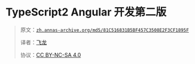 # TypeScript2 Angular 开发第二版

> 原文：[`zh.annas-archive.org/md5/81C516831B5BF457C3508E2F3CF1895F`](https://zh.annas-archive.org/md5/81C516831B5BF457C3508E2F3CF1895F)
> 
> 译者：[飞龙](https://github.com/wizardforcel)
> 
> 协议：[CC BY-NC-SA 4.0](http://creativecommons.org/licenses/by-nc-sa/4.0/)